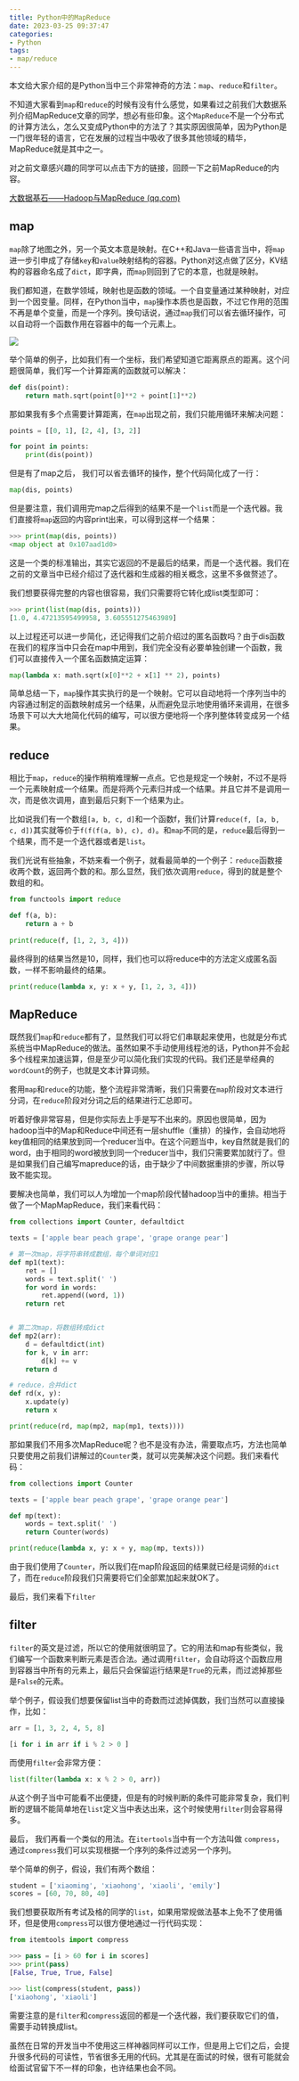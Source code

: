 ```yaml
---
title: Python中的MapReduce
date: 2023-03-25 09:37:47
categories: 
- Python
tags:
- map/reduce
---
```


本文给大家介绍的是Python当中三个非常神奇的方法：`map`、`reduce`和`filter`。

不知道大家看到`map`和`reduce`的时候有没有什么感觉，如果看过之前我们大数据系列介绍MapReduce文章的同学，想必有些印象。这个`MapReduce`不是一个分布式的计算方法么，怎么又变成Python中的方法了？其实原因很简单，因为Python是一门很年轻的语言，它在发展的过程当中吸收了很多其他领域的精华，MapReduce就是其中之一。

对之前文章感兴趣的同学可以点击下方的链接，回顾一下之前MapReduce的内容。

[大数据基石——Hadoop与MapReduce (qq.com)](https://mp.weixin.qq.com/s?__biz=Mzg5NTYyMDgyNg==&mid=2247488987&idx=1&sn=f6796f56028c70aa3447157cc2c0501b&source=41#wechat_redirect)

## map

`map`除了地图之外，另一个英文本意是映射。在C++和Java一些语言当中，将`map`进一步引申成了存储`key`和`value`映射结构的容器。Python对这点做了区分，KV结构的容器命名成了`dict`，即字典，而`map`则回到了它的本意，也就是映射。

我们都知道，在数学领域，映射也是函数的领域。一个自变量通过某种映射，对应到一个因变量。同样，在Python当中，`map`操作本质也是函数，不过它作用的范围不再是单个变量，而是一个序列。换句话说，通过`map`我们可以省去循环操作，可以自动将一个函数作用在容器中的每一个元素上。

![](https://moutsea-blog.oss-cn-hangzhou.aliyuncs.com/0AEE43DC7CB1C1FC891FBAEBB25B5FCC.jpg)

举个简单的例子，比如我们有一个坐标，我们希望知道它距离原点的距离。这个问题很简单，我们写一个计算距离的函数就可以解决：

```python
def dis(point):
    return math.sqrt(point[0]**2 + point[1]**2)
```

那如果我有多个点需要计算距离，在`map`出现之前，我们只能用循环来解决问题：

```python
points = [[0, 1], [2, 4], [3, 2]]

for point in points:
    print(dis(point))
```

但是有了map之后， 我们可以省去循环的操作，整个代码简化成了一行：

```python
map(dis, points)
```

但是要注意，我们调用完map之后得到的结果不是一个`list`而是一个迭代器。我们直接将`map`返回的内容print出来，可以得到这样一个结果：

```python
>>> print(map(dis, points))
<map object at 0x107aad1d0>
```

这是一个类的标准输出，其实它返回的不是最后的结果，而是一个迭代器。我们在之前的文章当中已经介绍过了迭代器和生成器的相关概念，这里不多做赘述了。

我们想要获得完整的内容也很容易，我们只需要将它转化成list类型即可：

```python
>>> print(list(map(dis, points)))
[1.0, 4.47213595499958, 3.605551275463989]
```

以上过程还可以进一步简化，还记得我们之前介绍过的匿名函数吗？由于dis函数在我们的程序当中只会在map中用到，我们完全没有必要单独创建一个函数，我们可以直接传入一个匿名函数搞定运算：

```python
map(lambda x: math.sqrt(x[0]**2 + x[1] ** 2), points)
```

简单总结一下，`map`操作其实执行的是一个映射。它可以自动地将一个序列当中的内容通过制定的函数映射成另一个结果，从而避免显示地使用循环来调用，在很多场景下可以大大地简化代码的编写，可以很方便地将一个序列整体转变成另一个结果。

## reduce

相比于`map`，`reduce`的操作稍稍难理解一点点。它也是规定一个映射，不过不是将一个元素映射成一个结果。而是将两个元素归并成一个结果。并且它并不是调用一次，而是依次调用，直到最后只剩下一个结果为止。

比如说我们有一个数组`[a, b, c, d]`和一个函数f，我们计算`reduce(f, [a, b, c, d])`其实就等价于`f(f(f(a, b), c), d)`。和`map`不同的是，`reduce`最后得到一个结果，而不是一个迭代器或者是`list`。

我们光说有些抽象，不妨来看一个例子，就看最简单的一个例子：`reduce`函数接收两个数，返回两个数的和。那么显然，我们依次调用`reduce`，得到的就是整个数组的和。

```python
from functools import reduce

def f(a, b):
    return a + b
    
print(reduce(f, [1, 2, 3, 4]))
```

最终得到的结果当然是10，同样，我们也可以将reduce中的方法定义成匿名函数，一样不影响最终的结果。

```python
print(reduce(lambda x, y: x + y, [1, 2, 3, 4]))
```

## MapReduce

既然我们`map`和`reduce`都有了，显然我们可以将它们串联起来使用，也就是分布式系统当中MapReduce的做法。虽然如果不手动使用线程池的话，Python并不会起多个线程来加速运算，但是至少可以简化我们实现的代码。我们还是举经典的`wordCount`的例子，也就是文本计算词频。

套用`map`和`reduce`的功能，整个流程非常清晰，我们只需要在`map`阶段对文本进行分词，在`reduce`阶段对分词之后的结果进行汇总即可。

听着好像非常容易，但是你实际去上手是写不出来的。原因也很简单，因为hadoop当中的Map和Reduce中间还有一层shuffle（重排）的操作，会自动地将key值相同的结果放到同一个reducer当中。在这个问题当中，key自然就是我们的word，由于相同的word被放到同一个reducer当中，我们只需要累加就行了。但是如果我们自己编写mapreduce的话，由于缺少了中间数据重排的步骤，所以导致不能实现。

要解决也简单，我们可以人为增加一个map阶段代替hadoop当中的重排。相当于做了一个MapMapReduce，我们来看代码：

```python
from collections import Counter, defaultdict

texts = ['apple bear peach grape', 'grape orange pear']

# 第一次map，将字符串转成数组，每个单词对应1
def mp1(text):
    ret = []
    words = text.split(' ')
    for word in words:
        ret.append((word, 1))
    return ret


# 第二次map，将数组转成dict
def mp2(arr):
    d = defaultdict(int)
    for k, v in arr:
        d[k] += v
    return d

# reduce，合并dict
def rd(x, y):
    x.update(y)
    return x

print(reduce(rd, map(mp2, map(mp1, texts))))
```

那如果我们不用多次MapReduce呢？也不是没有办法，需要取点巧，方法也简单只要使用之前我们讲解过的`Counter`类，就可以完美解决这个问题。我们来看代码：

```python
from collections import Counter

texts = ['apple bear peach grape', 'grape orange pear']

def mp(text):
    words = text.split(' ')
    return Counter(words)

print(reduce(lambda x, y: x + y, map(mp, texts)))
```

由于我们使用了`Counter`，所以我们在map阶段返回的结果就已经是词频的`dict`了，而在`reduce`阶段我们只需要将它们全部累加起来就OK了。

最后，我们来看下`filter`

## filter

`filter`的英文是过滤，所以它的使用就很明显了。它的用法和map有些类似，我们编写一个函数来判断元素是否合法。通过调用`filter`，会自动将这个函数应用到容器当中所有的元素上，最后只会保留运行结果是`True`的元素，而过滤掉那些是`False`的元素。

举个例子，假设我们想要保留list当中的奇数而过滤掉偶数，我们当然可以直接操作，比如：

```python
arr = [1, 3, 2, 4, 5, 8]

[i for i in arr if i % 2 > 0 ]
```

而使用`filter`会非常方便：

```python
list(filter(lambda x: x % 2 > 0, arr))
```

从这个例子当中可能看不出便捷，但是有的时候判断的条件可能非常复杂，我们判断的逻辑不能简单地在`list`定义当中表达出来，这个时候使用`filter`则会容易得多。

最后， 我们再看一个类似的用法。在`itertools`当中有一个方法叫做 `compress`，通过`compress`我们可以实现根据一个序列的条件过滤另一个序列。

举个简单的例子，假设，我们有两个数组：

```python
student = ['xiaoming', 'xiaohong', 'xiaoli', 'emily']
scores = [60, 70, 80, 40]
```

我们想要获取所有考试及格的同学的`list`，如果用常规做法基本上免不了使用循环，但是使用`compress`可以很方便地通过一行代码实现：

```python
from itemtools import compress

>>> pass = [i > 60 for i in scores]
>>> print(pass)
[False, True, True, False]

>>> list(compress(student, pass))
['xiaohong', 'xiaoli']
```

需要注意的是`filter`和`compress`返回的都是一个迭代器，我们要获取它们的值，需要手动转换成list。

虽然在日常的开发当中不使用这三样神器同样可以工作，但是用上它们之后，会提升很多代码的可读性，节省很多无用的代码。尤其是在面试的时候，很有可能就会给面试官留下不一样的印象，也许结果也会不同。



